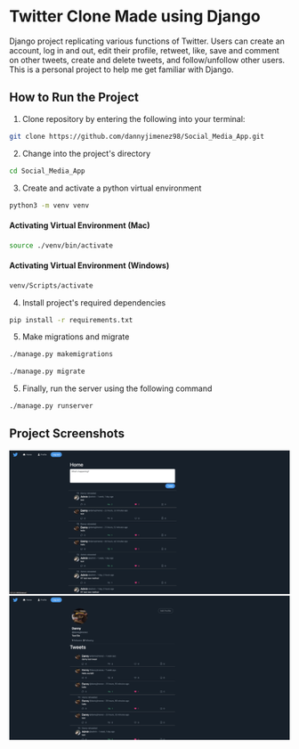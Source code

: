 # Twitter Clone Made using Django
Django project replicating various functions of Twitter.
Users can create an account, log in and out, edit their profile, retweet, like, save and comment on other tweets, create and delete tweets, and follow/unfollow other users.
This is a personal project to help me get familiar with Django.

## How to Run the Project
1.  Clone repository by entering the following into your terminal: 
```bash
git clone https://github.com/dannyjimenez98/Social_Media_App.git
```
2. Change into the project's directory
```bash
cd Social_Media_App
```
3. Create and activate a python virtual environment
```bash
python3 -m venv venv
```
#### Activating Virtual Environment (Mac)
```bash
source ./venv/bin/activate
```
#### Activating Virtual Environment (Windows)
```bash
venv/Scripts/activate
```
4. Install project's required dependencies
```bash
pip install -r requirements.txt
```
5. Make migrations and migrate
```bash
./manage.py makemigrations
```
```bash
./manage.py migrate
```
5. Finally, run the server using the following command
```bash
./manage.py runserver
```
## Project Screenshots
![Project Screenshot Home](<Screen Shot 2023-08-06 at 8.07.51 PM.png>)
![Project Screenshot Profile](<Screen Shot 2023-08-06 at 8.08.28 PM.png>)

